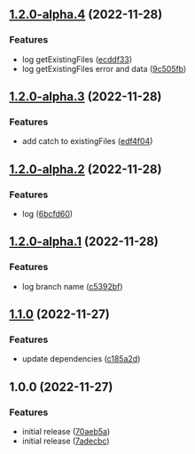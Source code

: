 ## [1.2.0-alpha.4](https://github.com/RimacTechnology/semantic-release-s3/compare/v1.2.0-alpha.3...v1.2.0-alpha.4) (2022-11-28)


### Features

* log getExistingFiles ([ecddf33](https://github.com/RimacTechnology/semantic-release-s3/commit/ecddf336bb5a0549f82e6e000e1d6269f2e6c65c))
* log getExistingFiles error and data ([9c505fb](https://github.com/RimacTechnology/semantic-release-s3/commit/9c505fb6e29bffcddc81d38ef26dc30061a64a87))

## [1.2.0-alpha.3](https://github.com/RimacTechnology/semantic-release-s3/compare/v1.2.0-alpha.2...v1.2.0-alpha.3) (2022-11-28)


### Features

* add catch to existingFiles ([edf4f04](https://github.com/RimacTechnology/semantic-release-s3/commit/edf4f04e55d1818585b8c225c8670d71373e2e5b))

## [1.2.0-alpha.2](https://github.com/RimacTechnology/semantic-release-s3/compare/v1.2.0-alpha.1...v1.2.0-alpha.2) (2022-11-28)


### Features

* log ([6bcfd60](https://github.com/RimacTechnology/semantic-release-s3/commit/6bcfd60a8a434133d93db3b29a7ae334a4235a36))

## [1.2.0-alpha.1](https://github.com/RimacTechnology/semantic-release-s3/compare/v1.1.0...v1.2.0-alpha.1) (2022-11-28)


### Features

* log branch name ([c5392bf](https://github.com/RimacTechnology/semantic-release-s3/commit/c5392bf98276c31c27fcf1a5f4496ed1bde5952e))

## [1.1.0](https://github.com/RimacTechnology/semantic-release-s3/compare/v1.0.0...v1.1.0) (2022-11-27)


### Features

* update dependencies ([c185a2d](https://github.com/RimacTechnology/semantic-release-s3/commit/c185a2dfbdb3e75e83a6b0a55bec819c582722b7))

## 1.0.0 (2022-11-27)


### Features

* initial release ([70aeb5a](https://github.com/RimacTechnology/semantic-release-s3/commit/70aeb5a151cba6dcd18e46c19f906890a497a9c5))
* initial release ([7adecbc](https://github.com/RimacTechnology/semantic-release-s3/commit/7adecbc2a99d9c7b94deb1e7f1c3a0dc4ebfe669))
